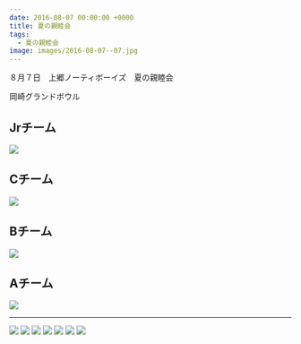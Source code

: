 ```yaml
---
date: 2016-08-07 00:00:00 +0000
title: 夏の親睦会
tags:
  - 夏の親睦会
image: images/2016-08-07--07.jpg
---
```


８月７日　上郷ノーティボーイズ　夏の親睦会

岡崎グランドボウル

## Jrチーム

![](/img/2016-08-07--j-team.jpg)

## Cチーム

![](/img/2016-08-07--c-team.jpg)

## Bチーム

![](/img/2016-08-07--b-team.jpg)

## Aチーム

![](/img/2016-08-07--a-team.jpg)

---

![](/img/2016-08-07--05.jpg)
![](/img/2016-08-07--02.jpg)
![](/img/2016-08-07--03.jpg)
![](/img/2016-08-07--04.jpg)
![](/img/2016-08-07--06.jpg)
![](/img/2016-08-07--08.jpg)
![](/img/2016-08-07--09.jpg)
